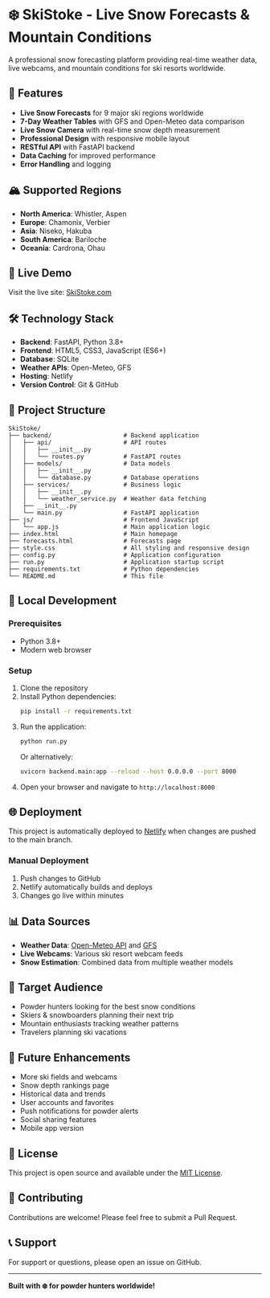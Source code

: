 # ❄️ SkiStoke - Live Snow Forecasts & Mountain Conditions

A professional snow forecasting platform providing real-time weather data, live webcams, and mountain conditions for ski resorts worldwide.

## 🌟 Features

- **Live Snow Forecasts** for 9 major ski regions worldwide
- **7-Day Weather Tables** with GFS and Open-Meteo data comparison
- **Live Snow Camera** with real-time snow depth measurement
- **Professional Design** with responsive mobile layout
- **RESTful API** with FastAPI backend
- **Data Caching** for improved performance
- **Error Handling** and logging

## 🏔️ Supported Regions

- **North America**: Whistler, Aspen
- **Europe**: Chamonix, Verbier
- **Asia**: Niseko, Hakuba
- **South America**: Bariloche
- **Oceania**: Cardrona, Ohau

## 🚀 Live Demo

Visit the live site: [SkiStoke.com](https://skistoke.com)

## 🛠️ Technology Stack

- **Backend**: FastAPI, Python 3.8+
- **Frontend**: HTML5, CSS3, JavaScript (ES6+)
- **Database**: SQLite
- **Weather APIs**: Open-Meteo, GFS
- **Hosting**: Netlify
- **Version Control**: Git & GitHub

## 📁 Project Structure

```
SkiStoke/
├── backend/                    # Backend application
│   ├── api/                    # API routes
│   │   ├── __init__.py
│   │   └── routes.py           # FastAPI routes
│   ├── models/                 # Data models
│   │   ├── __init__.py
│   │   └── database.py         # Database operations
│   ├── services/               # Business logic
│   │   ├── __init__.py
│   │   └── weather_service.py  # Weather data fetching
│   ├── __init__.py
│   └── main.py                 # FastAPI application
├── js/                         # Frontend JavaScript
│   └── app.js                  # Main application logic
├── index.html                  # Main homepage
├── forecasts.html              # Forecasts page
├── style.css                   # All styling and responsive design
├── config.py                   # Application configuration
├── run.py                      # Application startup script
├── requirements.txt            # Python dependencies
└── README.md                   # This file
```

## 🔧 Local Development

### Prerequisites
- Python 3.8+
- Modern web browser

### Setup
1. Clone the repository
2. Install Python dependencies:
   ```bash
   pip install -r requirements.txt
   ```
3. Run the application:
   ```bash
   python run.py
   ```
   Or alternatively:
   ```bash
   uvicorn backend.main:app --reload --host 0.0.0.0 --port 8000
   ```
4. Open your browser and navigate to `http://localhost:8000`

## 🌐 Deployment

This project is automatically deployed to [Netlify](https://netlify.com) when changes are pushed to the main branch.

### Manual Deployment
1. Push changes to GitHub
2. Netlify automatically builds and deploys
3. Changes go live within minutes

## 📊 Data Sources

- **Weather Data**: [Open-Meteo API](https://open-meteo.com) and [GFS](https://www.ncep.noaa.gov/products/weather/gfs/)
- **Live Webcams**: Various ski resort webcam feeds
- **Snow Estimation**: Combined data from multiple weather models

## 🎯 Target Audience

- Powder hunters looking for the best snow conditions
- Skiers & snowboarders planning their next trip
- Mountain enthusiasts tracking weather patterns
- Travelers planning ski vacations

## 🔮 Future Enhancements

- More ski fields and webcams
- Snow depth rankings page
- Historical data and trends
- User accounts and favorites
- Push notifications for powder alerts
- Social sharing features
- Mobile app version

## 📄 License

This project is open source and available under the [MIT License](LICENSE).

## 🤝 Contributing

Contributions are welcome! Please feel free to submit a Pull Request.

## 📞 Support

For support or questions, please open an issue on GitHub.

---

**Built with ❄️ for powder hunters worldwide!**


